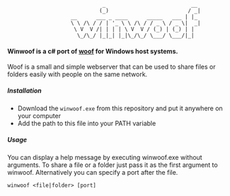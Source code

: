 	        			          _                           __ 
	        			         (_)                         / _|
	        			__      ___ _ ____      _____   ___ | |_ 
	        			\ \ /\ / / | '_ \ \ /\ / / _ \ / _ \|  _|
	        			 \ V  V /| | | | \ V  V / (_) | (_) | |  
	        			  \_/\_/ |_|_| |_|\_/\_/ \___/ \___/|_|  

#### Winwoof is a c# port of [woof](http://www.home.unix-ag.org/simon/woof.html) for Windows host systems.

Woof is a small and simple webserver that can be used to share files or folders easily with people on the same network. 

##### Installation

+ Download the `winwoof.exe` from this repository and put it anywhere on your computer
+ Add the path to this file into your PATH variable

##### Usage

You can display a help message by executing winwoof.exe without arguments. To share a file or a folder just pass it as the first argument to winwoof. Alternatively you can specify a port after the file.

    winwoof <file|folder> [port]
